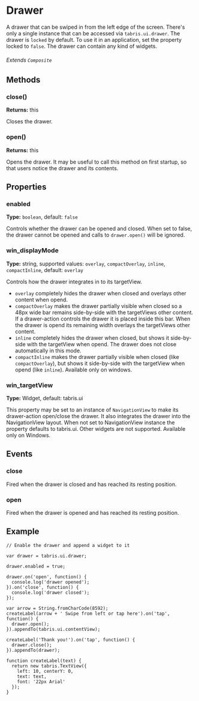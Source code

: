 # Drawer
A drawer that can be swiped in from the left edge of the screen. There's only a single instance that can be accessed via `tabris.ui.drawer`. The drawer is `locked` by default. To use it in an application, set the property locked to `false`. The drawer can contain any kind of widgets.

###### Extends `Composite`

## Methods

### close()

**Returns:** this

Closes the drawer.

### open()

**Returns:** this

Opens the drawer. It may be useful to call this method on first startup, so that users notice the drawer and its contents.

## Properties

### enabled

**Type:** `boolean`, default: `false`

Controls whether the drawer can be opened and closed. When set to false, the drawer cannot be opened and calls to `drawer.open()` will be ignored.

### win_displayMode

**Type:** string, supported values: `overlay`, `compactOverlay`, `inline`, `compactInline`, default: `overlay`

Controls how the drawer integrates in to its targetView.

- `overlay` completely hides the drawer when closed and overlays other content when opend.
- `compactOverlay` makes the drawer partially visible when closed so a 48px wide bar remains side-by-side with the targetViews other content. If a drawer-action controls the drawer it is placed inside this bar. When the drawer is opend its remaining width overlays the targetViews other content.
- `inline` completely hides the drawer when closed, but shows it side-by-side with the targetView when opend. The drawer does not close automatically in this mode.
- `compactInline` makes the drawer partially visible when closed (like `compactOverlay`), but shows it side-by-side with the targetView when opend (like `inline`).
Available only on windows.

### win_targetView

**Type:** Widget, default: tabris.ui

This property may be set to an instance of `NavigationView` to make its drawer-action open/close the drawer. It also integrates the drawer into the NavigationView layout. When not set to NavigationView instance the property defaults to tabris.ui. Other widgets are not supported. Available only on Windows.

## Events

### close

Fired when the drawer is closed and has reached its resting position.

### open

Fired when the drawer is opened and has reached its resting position.

## Example
```
// Enable the drawer and append a widget to it

var drawer = tabris.ui.drawer;

drawer.enabled = true;

drawer.on('open', function() {
  console.log('drawer opened');
}).on('close', function() {
  console.log('drawer closed');
});

var arrow = String.fromCharCode(8592);
createLabel(arrow + ' Swipe from left or tap here').on('tap', function() {
  drawer.open();
}).appendTo(tabris.ui.contentView);

createLabel('Thank you!').on('tap', function() {
  drawer.close();
}).appendTo(drawer);

function createLabel(text) {
  return new tabris.TextView({
    left: 10, centerY: 0,
    text: text,
    font: '22px Arial'
  });
}
```